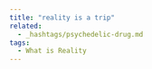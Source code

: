 ```yaml
---
title: "reality is a trip"
related:
  - _hashtags/psychedelic-drug.md
tags:
  - What is Reality
---
```

